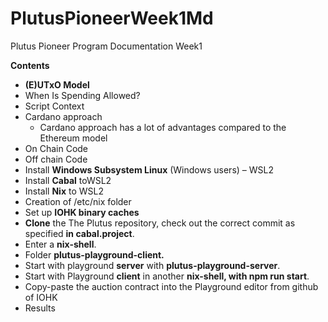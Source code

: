 # PlutusPioneerWeek1Md
Plutus Pioneer Program Documentation Week1

**Contents**

- **(E)UTxO Model**
- When Is Spending Allowed?
- Script Context
- Cardano approach
  - Cardano approach has a lot of advantages compared to the Ethereum model
- On Chain Code
- Off chain Code
- Install **Windows Subsystem Linux** (Windows users) – WSL2
- Install **Cabal** toWSL2
- Install **Nix** to WSL2
- Creation of /etc/nix folder
- Set up **IOHK binary caches**
- **Clone** the The Plutus repository, check out the correct commit as specified **in cabal.project**.
- Enter a **nix-shell**.
- Folder **plutus-playground-client.**
- Start with playground **server** with **plutus-playground-server**.
- Start with Playground **client** in another **nix-shell, with npm run start**.
- Copy-paste the auction contract into the Playground editor from github of IOHK
- Results

